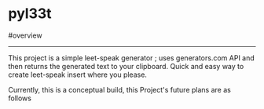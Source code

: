 # pyl33t

\#overview

---

This project is a simple leet-speak generator ; uses generators.com API and then returns the generated text to your clipboard. Quick and easy way to create leet-speak insert where you please.

Currently, this is a conceptual build, this Project's future plans are as follows

